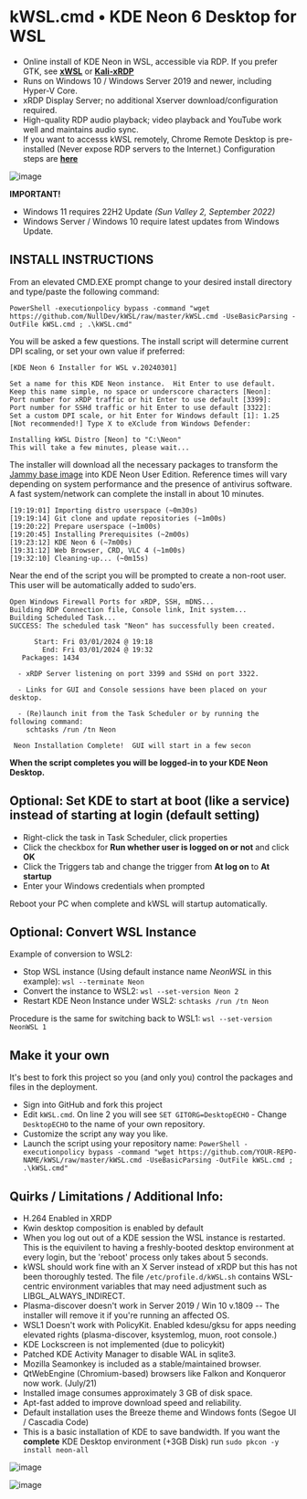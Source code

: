 # kWSL.cmd • KDE Neon 6 Desktop for WSL

  - Online install of KDE Neon in WSL, accessible via RDP.  If you prefer GTK, see [**xWSL**](https://github.com/DesktopECHO/xWSL) or [**Kali-xRDP**](https://github.com/DesktopECHO/Kali-xRDP)
  - Runs on Windows 10 / Windows Server 2019 and newer, including Hyper-V Core.
  - xRDP Display Server; no additional Xserver download/configuration required.
  - High-quality RDP audio playback; video playback and YouTube work well and maintains audio sync.
  - If you want to accesss kWSL remotely, Chrome Remote Desktop is pre-installed (Never expose RDP servers to the Internet.) Configuration steps are [**here**](https://github.com/DesktopECHO/kWSL/wiki/Enable-Chrome-Remote-Desktop)

![image](https://user-images.githubusercontent.com/33142753/100149597-d3d57d80-2e74-11eb-899a-a7476b016e27.png)

**IMPORTANT!** 
 - Windows 11 requires 22H2 Update *(Sun Valley 2, September 2022)*
 - Windows Server / Windows 10 require latest updates from Windows Update.

## INSTALL INSTRUCTIONS
From an elevated CMD.EXE prompt change to your desired install directory and type/paste the following command:

```
PowerShell -executionpolicy bypass -command "wget https://github.com/NullDev/kWSL/raw/master/kWSL.cmd -UseBasicParsing -OutFile kWSL.cmd ; .\kWSL.cmd"
```

You will be asked a few questions.  The install script will determine current DPI scaling, or set your own value if preferred:

```
[KDE Neon 6 Installer for WSL v.20240301]

Set a name for this KDE Neon instance.  Hit Enter to use default.
Keep this name simple, no space or underscore characters [Neon]:
Port number for xRDP traffic or hit Enter to use default [3399]:
Port number for SSHd traffic or hit Enter to use default [3322]:
Set a custom DPI scale, or hit Enter for Windows default [1]: 1.25
[Not recommended!] Type X to eXclude from Windows Defender:

Installing kWSL Distro [Neon] to "C:\Neon"
This will take a few minutes, please wait...
```

The installer will download all the necessary packages to transform the [Jammy base image](https://cloud-images.ubuntu.com/jammy/current/) into KDE Neon User Edition.  Reference times will vary depending on system performance and the presence of antivirus software.  A fast system/network can complete the install in about 10 minutes.

```
[19:19:01] Importing distro userspace (~0m30s)
[19:19:14] Git clone and update repositories (~1m00s)
[19:20:22] Prepare userspace (~1m00s)
[19:20:45] Installing Prerequisites (~2m00s)
[19:23:12] KDE Neon 6 (~7m00s)
[19:31:12] Web Browser, CRD, VLC 4 (~1m00s)
[19:32:10] Cleaning-up... (~0m15s)
```

Near the end of the script you will be prompted to create a non-root user.  This user will be automatically added to sudo'ers.

```
Open Windows Firewall Ports for xRDP, SSH, mDNS...
Building RDP Connection file, Console link, Init system...
Building Scheduled Task...
SUCCESS: The scheduled task "Neon" has successfully been created.

      Start: Fri 03/01/2024 @ 19:18
        End: Fri 03/01/2024 @ 19:32
   Packages: 1434

  - xRDP Server listening on port 3399 and SSHd on port 3322.

  - Links for GUI and Console sessions have been placed on your desktop.

  - (Re)launch init from the Task Scheduler or by running the following command:
    schtasks /run /tn Neon

 Neon Installation Complete!  GUI will start in a few secon
```

**When the script completes you will be logged-in to your KDE Neon Desktop.** 

## Optional: Set KDE to start at boot (like a service) instead of starting at login (default setting)

 - Right-click the task in Task Scheduler, click properties
 - Click the checkbox for **Run whether user is logged on or not** and click **OK**
 - Click the Triggers tab and change the trigger from **At log on** to **At startup**
 - Enter your Windows credentials when prompted
 
 Reboot your PC when complete and kWSL will startup automatically.

## Optional: Convert WSL Instance

Example of conversion to WSL2:
 - Stop WSL instance (Using default instance name _NeonWSL_ in this example):
 ````wsl --terminate Neon````
 - Convert the instance to WSL2:
 ````wsl --set-version Neon 2````
 - Restart KDE Neon Instance under WSL2:
 ````schtasks /run /tn Neon````

Procedure is the same for switching back to WSL1: ````wsl --set-version NeonWSL 1````

## Make it your own

It's best to fork this project so you (and only you) control the packages and files in the deployment.

- Sign into GitHub and fork this project
- Edit ```kWSL.cmd```.  On line 2 you will see ```SET GITORG=DesktopECHO``` - Change ```DesktopECHO``` to the name of your own repository.
- Customize the script any way you like.
- Launch the script using your repository name:
 ```PowerShell -executionpolicy bypass -command "wget https://github.com/YOUR-REPO-NAME/kWSL/raw/master/kWSL.cmd -UseBasicParsing -OutFile kWSL.cmd ; .\kWSL.cmd"```

## Quirks / Limitations / Additional Info:

- H.264 Enabled in XRDP
- Kwin desktop composition is enabled by default 
- When you log out out of a KDE session the WSL instance is restarted.  This is the equivilent to having a freshly-booted desktop environment at every login, but the 'reboot' process only takes about 5 seconds.  
- kWSL should work fine with an X Server instead of xRDP but this has not been thoroughly tested.  The file ```/etc/profile.d/kWSL.sh``` contains WSL-centric environment variables that may need adjustment such as LIBGL_ALWAYS_INDIRECT.
- Plasma-discover doesn't work in Server 2019 / Win 10 v.1809 -- The installer will remove it if you're running an affected OS. 
- WSL1 Doesn't work with PolicyKit.  Enabled kdesu/gksu for apps needing elevated rights (plasma-discover, ksystemlog, muon, root console.)    
- KDE Lockscreen is not implemented (due to policykit)  
- Patched KDE Activity Manager to disable WAL in sqlite3. 
- Mozilla Seamonkey is included as a stable/maintained browser. 
- QtWebEngine (Chromium-based) browsers like Falkon and Konqueror now work. (July/21)
- Installed image consumes approximately 3 GB of disk space.
- Apt-fast added to improve download speed and reliability.
- Default installation uses the Breeze theme and Windows fonts (Segoe UI / Cascadia Code)
- This is a basic installation of KDE to save bandwidth.  If you want the **complete** KDE Desktop environment (+3GB Disk) run ```sudo pkcon -y install neon-all``` 

![image](https://user-images.githubusercontent.com/33142753/100148485-33cb2480-2e73-11eb-932b-54e34b445575.png)

![image](https://user-images.githubusercontent.com/33142753/100385367-c21ce300-2ff8-11eb-9276-6f51b366839f.png)
